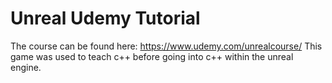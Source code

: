 # Unreal Udemy Tutorial
The course can be found here: https://www.udemy.com/unrealcourse/
This game was used to teach c++ before going into c++ within the unreal engine.
